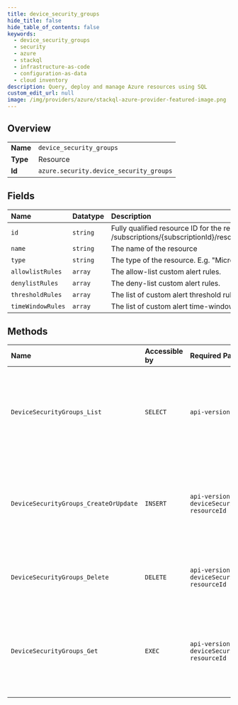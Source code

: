 ```yaml
---
title: device_security_groups
hide_title: false
hide_table_of_contents: false
keywords:
  - device_security_groups
  - security
  - azure    
  - stackql
  - infrastructure-as-code
  - configuration-as-data
  - cloud inventory
description: Query, deploy and manage Azure resources using SQL
custom_edit_url: null
image: /img/providers/azure/stackql-azure-provider-featured-image.png
---
```

  
    

## Overview
<table><tbody>
<tr><td><b>Name</b></td><td><code>device_security_groups</code></td></tr>
<tr><td><b>Type</b></td><td>Resource</td></tr>
<tr><td><b>Id</b></td><td><code>azure.security.device_security_groups</code></td></tr>
</tbody></table>

## Fields
| Name | Datatype | Description |
|:-----|:---------|:------------|
| `id` | `string` | Fully qualified resource ID for the resource. Ex - /subscriptions/{subscriptionId}/resourceGroups/{resourceGroupName}/providers/{resourceProviderNamespace}/{resourceType}/{resourceName} |
| `name` | `string` | The name of the resource |
| `type` | `string` | The type of the resource. E.g. "Microsoft.Compute/virtualMachines" or "Microsoft.Storage/storageAccounts" |
| `allowlistRules` | `array` | The allow-list custom alert rules. |
| `denylistRules` | `array` | The deny-list custom alert rules. |
| `thresholdRules` | `array` | The list of custom alert threshold rules. |
| `timeWindowRules` | `array` | The list of custom alert time-window rules. |
## Methods
| Name | Accessible by | Required Params | Description |
|:-----|:--------------|:----------------|:------------|
| `DeviceSecurityGroups_List` | `SELECT` | `api-version, resourceId` | Use this method get the list of device security groups for the specified IoT Hub resource. |
| `DeviceSecurityGroups_CreateOrUpdate` | `INSERT` | `api-version, deviceSecurityGroupName, resourceId` | Use this method to creates or updates the device security group on a specified IoT Hub resource. |
| `DeviceSecurityGroups_Delete` | `DELETE` | `api-version, deviceSecurityGroupName, resourceId` | User this method to deletes the device security group. |
| `DeviceSecurityGroups_Get` | `EXEC` | `api-version, deviceSecurityGroupName, resourceId` | Use this method to get the device security group for the specified IoT Hub resource. |
